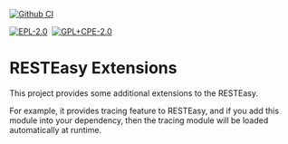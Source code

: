 [![Github CI](https://github.com/resteasy/resteasy-extensions/actions/workflows/maven.yml/badge.svg)](https://github.com/resteasy/resteasy-extensions/actions)

[![EPL-2.0](https://img.shields.io/badge/license-EPL%202.0-green.svg)](https://www.eclipse.org/legal/epl-2.0/)
&nbsp;[![GPL+CPE-2.0](https://img.shields.io/badge/license-GPL%202.0%2BCPE-green.svg)](https://www.gnu.org/software/classpath/license.html)

# RESTEasy Extensions

This project provides some additional extensions to the RESTEasy.

For example, it provides tracing feature to RESTEasy, and if you add this module into your dependency, then the tracing module will be loaded automatically at runtime.

